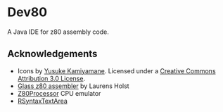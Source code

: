 # Dev80

A Java IDE for z80 assembly code.


## Acknowledgements
- Icons by [Yusuke Kamiyamane](http://p.yusukekamiyamane.com/). Licensed under a [Creative Commons Attribution 3.0 License](http://creativecommons.org/licenses/by/3.0/).
- [Glass z80 assembler](http://www.grauw.nl/projects/glass/) by Laurens Holst 
- [Z80Processor](https://github.com/codesqueak/Z80Processor) CPU emulator
- [RSyntaxTextArea](https://github.com/bobbylight/RSyntaxTextArea)